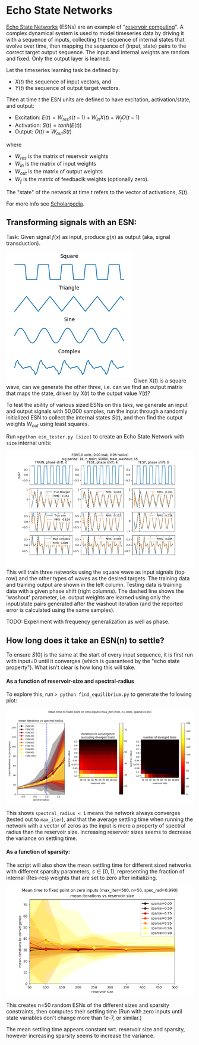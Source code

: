 # Echo State Networks

[Echo State Networks](http://www.scholarpedia.org/article/Echo_state_network) (ESNs) are an example of "[reservoir computing](https://en.wikipedia.org/wiki/Reservoir_computing)".  A complex dynamical system is used to model timeseries data by driving it with a sequence of inputs, collecting the sequence of internal states that evolve over time, then mapping the sequence of (input, state) pairs to the correct target output sequence.  The input and internal weights are random and fixed.   Only the output layer is learned.

Let the timeseries learning task be defined by:
* $X(t)$ the sequence of input vectors, and
* $Y(t)$ the sequence of output target vectors.

Then at time $t$ the ESN units are defined to have excitation, activation/state, and output:
* Excitation:  $E(t) = W_{res} s(t-1) + W_{in} X(t) + W_{f} O(t-1)$    
* Activation:  $S(t) = tanh(E(t))$
* Output: $O(t) = W_{out} S(t)$

where

* $W_{res}$ is the matrix of reservoir weights
* $W_{in}$ is the matrix of input weights
* $W_{out}$ is the matrix of output weights
* $W_{f}$ is the matrix of feedbaclk weights (optionally zero).


The "state" of the network at time $t$ refers to the vector of activations, $S(t)$.


For more info see [Scholarpedia](http://www.scholarpedia.org/article/Echo_state_network).


## Transforming signals with an ESN:

Task:  Given signal $f(x)$ as input, produce $g(x)$ as output (aka, signal transduction).

![waves](/echo_state/assets/waves.png)
Given X(t) is a square wave, can we generate the other three, i.e. can we find an output matrix that maps the state, driven by $X(t)$ to the output value $Y(t)$?

To test the ability of various sized ESNs on this taks, we generate an input and output signals with 50,000 samples, run the input through a randomly initialized ESN to collect the internal states $S(t)$, and then find the output weights $W_{out}$ using least squares.

Run `>python esn_tester.py [size]` to create an Echo State Network with `size` internal units:

![fixed_points](/echo_state/assets/signals.png)
This will train three networks using the square wave as input signals (top row) and the other types of waves as the desired targets.  The training data and training output are shown in the left column.  Testing data is training data with a given phase shift (right columns).  The dashed line shows the 'washout' parameter, i.e. output weights are learned using only the input/state pairs generated after the washout iteration (and the reported error is calculated using the same samples).

TODO:  Experiment with frequency generalization as well as phase.


## How long does it take an ESN(n) to settle?

To ensure $S(0)$ is the same at the start of every input sequence, it is first run with input=0 until it converges (which is guaranteed by the "echo state property").  What isn't clear is how long this will take.  

#### As a function of reservoir-size and spectral-radius

To explore this, run `> python find_equilibrium.py` to generate the following plot:


![fixed_points](/echo_state/assets/fixed_points_b.png)


This shows `spectral_radius < 1` means the network always converges (tested out to `max_iter`), and that the average settling time when running the network with a vector of zeros as the input is more a property of spectral radius than the reservoir size.  Increasing reservoir sizes seems to decrease the variance on settling time.

#### As a function of sparsity:

The script will also show the mean settling time for different sized networks with different sparsity parameters, $s  \in [0,1)$, representing the fraction of internal (Res-res) weights that are set to zero after initializing.

![sparsity](/echo_state/assets/sparsity_and_convergence.png)

This creates n=50 random ESNs of the different sizes and sparsity constraints, then computes their settling time (Run with zero inputs until state variables don't change more than 1e-7, or similar.)

The mean settling time appears constant wrt. reservoir size and sparsity, however increasing sparsity seems to increase the variance.